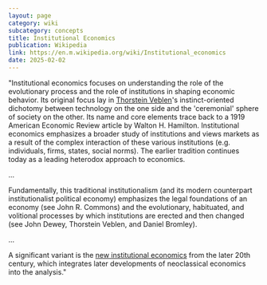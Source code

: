 ```yaml
---
layout: page
category: wiki
subcategory: concepts
title: Institutional Economics
publication: Wikipedia
link: https://en.m.wikipedia.org/wiki/Institutional_economics
date: 2025-02-02
---
```


"Institutional economics focuses on understanding the role of the evolutionary process and the role of institutions in shaping economic behavior. Its original focus lay in [Thorstein Veblen](/thorstein-veblen/)'s instinct-oriented dichotomy between technology on the one side and the 'ceremonial' sphere of society on the other. Its name and core elements trace back to a 1919 American Economic Review article by Walton H. Hamilton. Institutional economics emphasizes a broader study of institutions and views markets as a result of the complex interaction of these various institutions (e.g. individuals, firms, states, social norms). The earlier tradition continues today as a leading heterodox approach to economics.

...

Fundamentally, this traditional institutionalism (and its modern counterpart institutionalist political economy) emphasizes the legal foundations of an economy (see John R. Commons) and the evolutionary, habituated, and volitional processes by which institutions are erected and then changed (see John Dewey, Thorstein Veblen, and Daniel Bromley).

...

A significant variant is the [new institutional economics](/new-institutional-economics/) from the later 20th century, which integrates later developments of neoclassical economics into the analysis."
